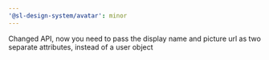 ```yaml
---
'@sl-design-system/avatar': minor
---
```


Changed API, now you need to pass the display name and picture url as two separate attributes, instead of a user object
